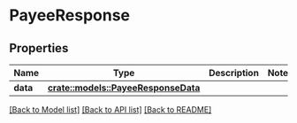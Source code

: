 # PayeeResponse

## Properties

Name | Type | Description | Notes
------------ | ------------- | ------------- | -------------
**data** | [**crate::models::PayeeResponseData**](PayeeResponse_data.md) |  | 

[[Back to Model list]](../README.md#documentation-for-models) [[Back to API list]](../README.md#documentation-for-api-endpoints) [[Back to README]](../README.md)


